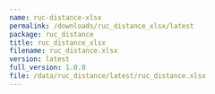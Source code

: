 ```yaml
---
name: ruc-distance-xlsx
permalink: /downloads/ruc_distance_xlsx/latest
package: ruc_distance
title: ruc_distance_xlsx
filename: ruc_distance.xlsx
version: latest
full_version: 1.0.0
file: /data/ruc_distance/latest/ruc_distance.xlsx
---
```

